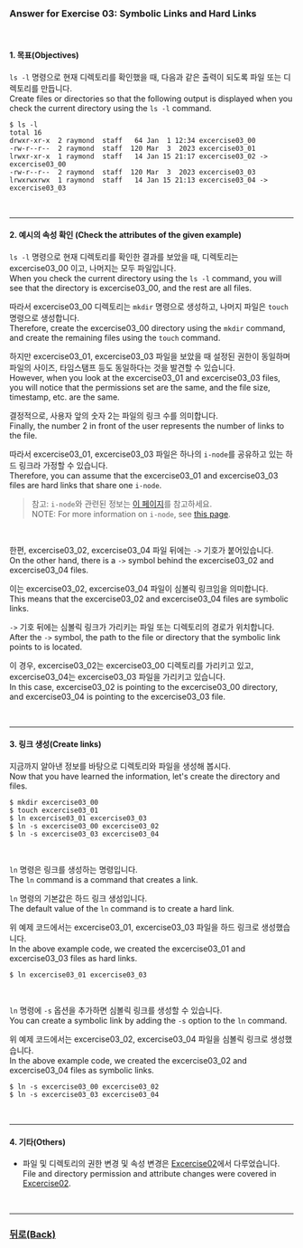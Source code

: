 ### Answer for Exercise 03: Symbolic Links and Hard Links

<br>

#### 1. 목표(Objectives)

`ls -l` 명령으로 현재 디렉토리를 확인했을 때, 다음과 같은 출력이 되도록 파일 또는 디렉토리를 만듭니다.<br>
Create files or directories so that the following output is displayed when you check the current directory using the `ls -l` command.

```
$ ls -l
total 16
drwxr-xr-x  2 raymond  staff   64 Jan  1 12:34 excercise03_00
-rw-r--r--  2 raymond  staff  120 Mar  3  2023 excercise03_01
lrwxr-xr-x  1 raymond  staff   14 Jan 15 21:17 excercise03_02 -> excercise03_00
-rw-r--r--  2 raymond  staff  120 Mar  3  2023 excercise03_03
lrwxrwxrwx  1 raymond  staff   14 Jan 15 21:13 excercise03_04 -> excercise03_03
```
<br>

---
#### 2. 예시의 속성 확인 (Check the attributes of the given example)

`ls -l` 명령으로 현재 디렉토리를 확인한 결과를 보았을 때, 디렉토리는 excercise03_00 이고, 나머지는 모두 파일입니다.<br>
When you check the current directory using the `ls -l` command, you will see that the directory is excercise03_00, and the rest are all files.

따라서 excercise03_00 디렉토리는 `mkdir` 명령으로 생성하고, 나머지 파일은 `touch` 명령으로 생성합니다.<br>
Therefore, create the excercise03_00 directory using the `mkdir` command, and create the remaining files using the `touch` command.

하지만 excercise03_01, excercise03_03 파일을 보았을 때 설정된 권한이 동일하며 파일의 사이즈, 타임스탬프 등도 동일하다는 것을 발견할 수 있습니다.<br>
However, when you look at the excercise03_01 and excercise03_03 files, you will notice that the permissions set are the same, and the file size, timestamp, etc. are the same.

결정적으로, 사용자 앞의 숫자 2는 파일의 링크 수를 의미합니다.<br>
Finally, the number 2 in front of the user represents the number of links to the file.<br>

따라서 excercise03_01, excercise03_03 파일은 하나의 `i-node`를 공유하고 있는 하드 링크라 가정할 수 있습니다.<br>
Therefore, you can assume that the excercise03_01 and excercise03_03 files are hard links that share one `i-node`.

> 참고: `i-node`와 관련된 정보는 [이 페이지](https://github.com/garlicvread/Shell_Scripting/tree/main/ShellScripts/03.SymbolicAndHardLinks)를 참고하세요.<br>
> NOTE: For more information on `i-node`, see [this page](https://github.com/garlicvread/Shell_Scripting/tree/main/ShellScripts/03.SymbolicAndHardLinks).<br>

<br>

한편, excercise03_02, excercise03_04 파일 뒤에는 `->` 기호가 붙어있습니다.<br>
On the other hand, there is a `->` symbol behind the excercise03_02 and excercise03_04 files.

이는 excercise03_02, excercise03_04 파일이 심볼릭 링크임을 의미합니다.<br>
This means that the excercise03_02 and excercise03_04 files are symbolic links.<br>

`->` 기호 뒤에는 심볼릭 링크가 가리키는 파일 또는 디렉토리의 경로가 위치합니다.<br>
After the `->` symbol, the path to the file or directory that the symbolic link points to is located.<br>

이 경우, excercise03_02는 excercise03_00 디렉토리를 가리키고 있고, excercise03_04는 excercise03_03 파일을 가리키고 있습니다.<br>
In this case, excercise03_02 is pointing to the excercise03_00 directory, and excercise03_04 is pointing to the excercise03_03 file.<br>

<br>

---
#### 3. 링크 생성(Create links)

지금까지 알아낸 정보를 바탕으로 디렉토리와 파일을 생성해 봅시다.<br>
Now that you have learned the information, let's create the directory and files.<br>

```
$ mkdir excercise03_00
$ touch excercise03_01
$ ln excercise03_01 excercise03_03
$ ln -s excercise03_00 excercise03_02
$ ln -s excercise03_03 excercise03_04
```
<br>

`ln` 명령은 링크를 생성하는 명령입니다.<br>
The `ln` command is a command that creates a link.<br>

`ln` 명령의 기본값은 하드 링크 생성입니다.<br>
The default value of the `ln` command is to create a hard link.<br>

위 예제 코드에서는 excercise03_01, excercise03_03 파일을 하드 링크로 생성했습니다.<br>
In the above example code, we created the excercise03_01 and excercise03_03 files as hard links.<br>

```
$ ln excercise03_01 excercise03_03
```
<br>

`ln` 명령에 `-s` 옵션을 추가하면 심볼릭 링크를 생성할 수 있습니다.<br>
You can create a symbolic link by adding the `-s` option to the `ln` command.<br>

위 예제 코드에서는 excercise03_02, excercise03_04 파일을 심볼릭 링크로 생성했습니다.<br>
In the above example code, we created the excercise03_02 and excercise03_04 files as symbolic links.<br>

```
$ ln -s excercise03_00 excercise03_02
$ ln -s excercise03_03 excercise03_04
```
<br>

---

#### 4. 기타(Others)

* 파일 및 디렉토리의 권한 변경 및 속성 변경은 [Excercise02](https://github.com/garlicvread/Shell_Scripting/tree/main/ShellScripts/02.FileAttributesModification/Answer)에서 다루었습니다.<br>
  File and directory permission and attribute changes were covered in [Excercise02](https://github.com/garlicvread/Shell_Scripting/tree/main/ShellScripts/02.FileAttributesModification/Answer).<br>

<br>

---
### [뒤로(Back)](https://github.com/garlicvread/Shell_Scripting/tree/main/ShellScripts/03.SymbolicAndHardLinks/Files)